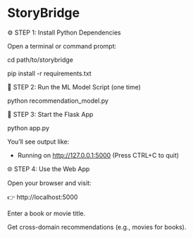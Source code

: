 # StoryBridge

⚙️ STEP 1: Install Python Dependencies

Open a terminal or command prompt:

cd path/to/storybridge

pip install -r requirements.txt

🤖 STEP 2: Run the ML Model Script (one time)

python recommendation_model.py

🚀 STEP 3: Start the Flask App

python app.py

You’ll see output like:

 * Running on http://127.0.0.1:5000 (Press CTRL+C to quit)

🌐 STEP 4: Use the Web App

Open your browser and visit:

👉 http://localhost:5000

Enter a book or movie title.

Get cross-domain recommendations (e.g., movies for books).




